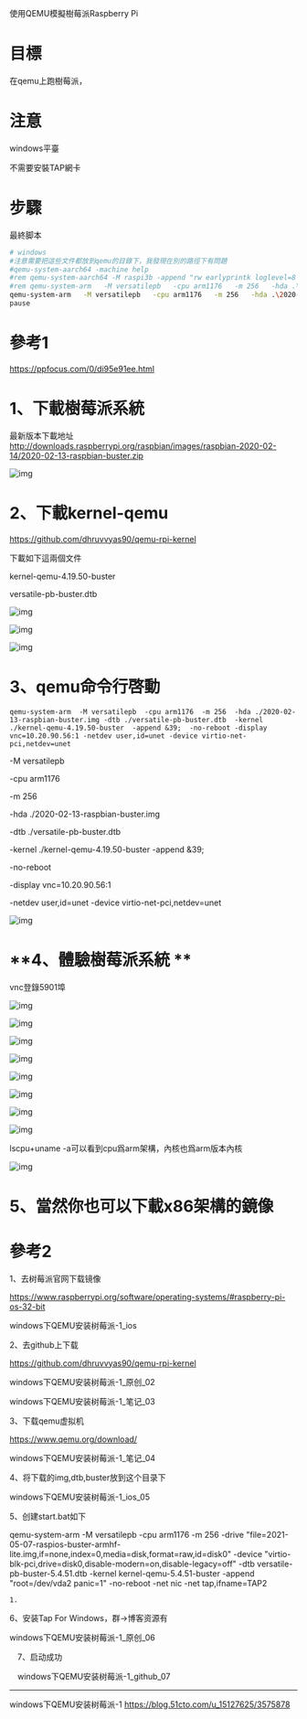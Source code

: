 使用QEMU模擬樹莓派Raspberry Pi

# 目標

在qemu上跑樹莓派，

# 注意

windows平臺

不需要安裝TAP網卡



# 步驟



最終脚本

```bash
# windows
#注意需要把這些文件都放到qemu的目錄下，我發現在別的路徑下有問題
#qemu-system-aarch64 -machine help
#rem qemu-system-aarch64 -M raspi3b -append "rw earlyprintk loglevel=8 console=ttyAMA0,115200 dwc_otg.lpm_enable=0 root=/dev/mmcblk0p2 rootdelay=1" -dtb bcm2710-rpi-3-b-plus.dtb -sd 2020-02-13-raspbian-buster.img -kernel kernel8.img -m 1G -smp 4 -serial stdio -usb -device usb-mouse -device usb-kbd
#rem qemu-system-arm   -M versatilepb   -cpu arm1176   -m 256   -hda .\2020-02-13-raspbian-buster.img  -dtb versatile-pb-buster.dtb   -kernel kernel-qemu-4.19.50-buster   -append "root=/dev/sda2 panic=1"   -no-reboot -display vnc=0.0.0.0:1  -netdev user,id=unet -device virtio-net-pci,netdev=unet
qemu-system-arm   -M versatilepb   -cpu arm1176   -m 256   -hda .\2020-02-13-raspbian-buster.img  -dtb versatile-pb-buster.dtb   -kernel kernel-qemu-4.19.50-buster   -append "root=/dev/sda2 panic=1"   -no-reboot  -netdev user,id=unet -device virtio-net-pci,netdev=unet
pause
```



# 參考1

https://ppfocus.com/0/di95e91ee.html

# **1、下載樹莓派系統**

最新版本下載地址 http://downloads.raspberrypi.org/raspbian/images/raspbian-2020-02-14/2020-02-13-raspbian-buster.zip

![img](https://i.ppfocus.com/2020/8/1dbe760.jpg)



# **2、下載kernel-qemu**

https://github.com/dhruvvyas90/qemu-rpi-kernel

下載如下這兩個文件

kernel-qemu-4.19.50-buster

versatile-pb-buster.dtb

![img](https://i.ppfocus.com/2020/8/19a0471.jpg)



![img](https://i.ppfocus.com/2020/8/63feacf.jpg)



![img](https://i.ppfocus.com/2020/8/26b0441.jpg)



# **3、qemu命令行啓動**

```
qemu-system-arm  -M versatilepb  -cpu arm1176  -m 256  -hda ./2020-02-13-raspbian-buster.img -dtb ./versatile-pb-buster.dtb  -kernel ./kernel-qemu-4.19.50-buster  -append &39;  -no-reboot -display vnc=10.20.90.56:1 -netdev user,id=unet -device virtio-net-pci,netdev=unet
```

 

-M versatilepb 

-cpu arm1176 

-m 256 

-hda ./2020-02-13-raspbian-buster.img 

-dtb ./versatile-pb-buster.dtb 

-kernel ./kernel-qemu-4.19.50-buster -append &39; 

-no-reboot 

-display vnc=10.20.90.56:1 

-netdev user,id=unet -device virtio-net-pci,netdev=unet

![img](https://i.ppfocus.com/2020/8/eb2ce0a.jpg)



# **4、體驗樹莓派系統 **

vnc登錄5901埠

![img](https://i.ppfocus.com/2020/8/3fb5dd5.jpg)



![img](https://i.ppfocus.com/2020/8/10eb32f.jpg)



![img](https://i.ppfocus.com/2020/8/9e706f4.jpg)



![img](https://i.ppfocus.com/2020/8/c0c40d3.jpg)



![img](https://i.ppfocus.com/2020/8/5bde3d8.jpg)



![img](https://i.ppfocus.com/2020/8/5b1e690.jpg)



![img](https://i.ppfocus.com/2020/8/df1d178.jpg)



![img](https://i.ppfocus.com/2020/8/5287665.jpg)



lscpu+uname -a可以看到cpu爲arm架構，內核也爲arm版本內核

![img](https://i.ppfocus.com/2020/8/f727711.jpg)



# **5、當然你也可以下載x86架構的鏡像**

# 參考2

1、去树莓派官网下载镜像

https://www.raspberrypi.org/software/operating-systems/#raspberry-pi-os-32-bit

windows下QEMU安装树莓派-1_ios

 

 2、去github上下载

https://github.com/dhruvvyas90/qemu-rpi-kernel

windows下QEMU安装树莓派-1_原创_02

 

windows下QEMU安装树莓派-1_笔记_03

 

 3、下载qemu虚拟机

https://www.qemu.org/download/

windows下QEMU安装树莓派-1_笔记_04

 

 4、将下载的img,dtb,buster放到这个目录下

windows下QEMU安装树莓派-1_ios_05

 

 5、创建start.bat如下

qemu-system-arm -M versatilepb -cpu arm1176 -m 256 -drive "file=2021-05-07-raspios-buster-armhf-lite.img,if=none,index=0,media=disk,format=raw,id=disk0" -device "virtio-blk-pci,drive=disk0,disable-modern=on,disable-legacy=off"  -dtb versatile-pb-buster-5.4.51.dtb -kernel kernel-qemu-5.4.51-buster -append "root=/dev/vda2 panic=1" -no-reboot -net nic -net tap,ifname=TAP2

    1.

6、安装Tap For Windows，群->博客资源有

windows下QEMU安装树莓派-1_原创_06

 

 

　7、启动成功

　windows下QEMU安装树莓派-1_github_07

 


-----------------------------------
windows下QEMU安装树莓派-1
https://blog.51cto.com/u_15127625/3575878

